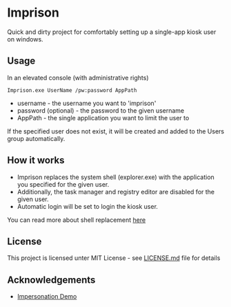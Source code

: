 # Imprison

Quick and dirty project for comfortably setting up a single-app kiosk user on windows.

## Usage

In an elevated console (with administrative rights)

    Imprison.exe UserName /pw:password AppPath

* username - the username you want to 'imprison'
* password (optional) - the password to the given username
* AppPath - the single application you want to limit the user to

If the specified user does not exist, it will be created and added to the Users group automatically.

## How it works

* Imprison replaces the system shell (explorer.exe) with the application you specified for the given user. 
* Additionally, the task manager and registry editor are disabled for the given user.
* Automatic login will be set to login the kiosk user.

You can read more about shell replacement [here](https://docs.microsoft.com/en-us/previous-versions/windows/embedded/ms838576(v=winembedded.5))

## License

This project is licensed unter MIT License - see [LICENSE.md](LICENSE.md) file for details

## Acknowledgements

* [Impersonation Demo](https://www.codeproject.com/Articles/124981/Impersonating-user-accessing-files-and-HKCU)
